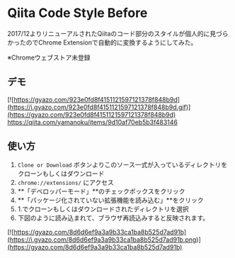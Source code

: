 # Qiita Code Style Before

2017/12よりリニューアルされたQiitaのコード部分のスタイルが個人的に見づらかったのでChrome Extensionで自動的に変換するようにしてみた。

※Chromeウェブストア未登録

## デモ
[![https://gyazo.com/923e0fd8f4151121597121378f848b9d](https://i.gyazo.com/923e0fd8f4151121597121378f848b9d.gif)](https://gyazo.com/923e0fd8f4151121597121378f848b9d)
https://qiita.com/yamanoku/items/9d10af70eb5b3f483146

## 使い方

1. `Clone or Download` ボタンよりこのソース一式が入っているディレクトリをクローンもしくはダウンロード
2. `chrome://extensions/` にアクセス
3. **「デベロッパーモード」**のチェックボックスをクリック
4. **「パッケージ化されていない拡張機能を読み込む」**をクリック
5. 1.でクローンもしくはダウンロードされたディレクトリを選択
6. 下図のように読み込まれて、ブラウザ再読込みすると反映されます。

[![https://gyazo.com/8d6d6ef9a3a9b33ca1ba8b525d7ad91b](https://i.gyazo.com/8d6d6ef9a3a9b33ca1ba8b525d7ad91b.png)](https://gyazo.com/8d6d6ef9a3a9b33ca1ba8b525d7ad91b)
